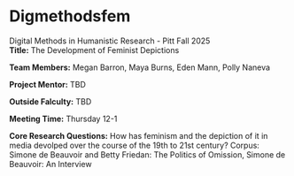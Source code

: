 # Digmethodsfem
Digital Methods in Humanistic Research - Pitt Fall 2025  
**Title:** The Development of Feminist Depictions

**Team Members:** Megan Barron, Maya Burns, Eden Mann, Polly Naneva

**Project Mentor:** TBD

**Outside Falculty:** TBD

**Meeting Time:** Thursday 12-1

**Core Research Questions:** How has feminism and the depiction of it in media devolped over the course of the 19th to 21st century?
Corpus: Simone de Beauvoir and Betty Friedan: The Politics of Omission, Simone de Beauvoir: An Interview